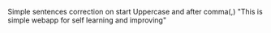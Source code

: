 Simple sentences correction on start Uppercase and after comma(,)
"This is simple webapp for self learning and improving"
